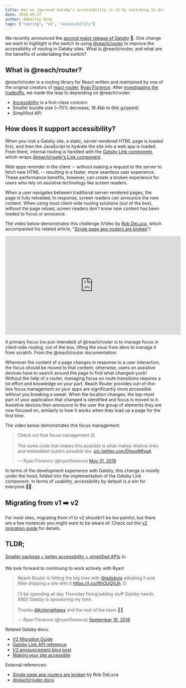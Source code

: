 ```yaml
---
title: How we improved Gatsby's accessibility in v2 by switching to @reach/router
date: 2018-09-27
author: Amberley Romo
tags: ["routing", "v2", "accessibility"]
---
```


We recently announced the [second major release of Gatsby](/blog/2018-09-17-gatsby-v2/) 🚀. One change we want to highlight is the switch to using [@reach/router](https://reach.tech/router) to improve the accessibility of routing in Gatsby sites. What is @reach/router, and what are the benefits of undertaking the switch?

## What is @reach/router?

@reach/router is a routing library for React written and maintained by one of the original creators of [react-router](https://github.com/ReactTraining/react-router), [Ryan Florence](https://twitter.com/ryanflorence). After [investigating the tradeoffs](https://github.com/gatsbyjs/gatsby/issues/5656), we made the leap to depending on @reach/router:

- [Accessibility](https://reach.tech/router/accessibility) is a first-class concern
- Smaller bundle size (~70% decrease, 18.4kb to 6kb gzipped)
- Simplified API

## How does it support accessibility?

When you visit a Gatsby site, a static, server-rendered HTML page is loaded first, and then the JavaScript to hydrate the site into a web app is loaded. From there, internal routing is handled with the [Gatsby Link component](/docs/gatsby-link/), which wraps [@reach/router’s Link component](https://reach.tech/router/api/Link).

Web apps rerender in the client -- without making a request to the server to fetch new HTML -- resulting in a faster, more seamless user experience. These performance benefits, however, can create a broken experience for users who rely on assistive technology like screen readers.

When a user navigates between traditional server-rendered pages, the page is fully reloaded; In response, screen readers can announce the new content. When using most client-side routing solutions (out of the box), without the page reload, screen readers don’t know new content has been loaded to focus or announce.

The video below demonstrates this challenge (Video by [Rob DeLuca](https://twitter.com/robdel12), which accompanied his related article, “[Single page app routers are broken](https://medium.com/@robdel12/single-page-apps-routers-are-broken-255daa310cf)”)

<iframe width="560" height="315" src="https://www.youtube.com/embed/NKTdNv8JpuM?rel=0" frameborder="0" allow="autoplay; encrypted-media" allowfullscreen></iframe>

A primary focus (no pun intended) of @reach/router is to manage focus in client-side routing, out of the box, lifting the onus from devs to manage it from scratch. From the @reach/router documentation:

<pullquote>
Whenever the content of a page changes in response to a user interaction, the focus should be moved to that content; otherwise, users on assistive devices have to search around the page to find what changed–yuck! Without the help of a router, managing focus on route transitions requires a lot effort and knowledge on your part.
</pullquote>

<pullquote>
Reach Router provides out-of-the-box focus management so your apps are significantly more accessible without you breaking a sweat.
</pullquote>

<pullquote>
When the location changes, the top-most part of your application that changed is identified and focus is moved to it. Assistive devices then announce to the user the group of elements they are now focused on, similarly to how it works when they load up a page for the first time.
</pullquote>

The video below demonstrates this focus management:

<blockquote class="twitter-tweet" data-conversation="none" data-lang="en"><p lang="en" dir="ltr">Check out that focus management 😍<br><br>The same code that makes this possible is what makes relative links and embedded routers possible too. <a href="https://t.co/DjqveMfspA">pic.twitter.com/DjqveMfspA</a></p>&mdash; Ryan Florence (@ryanflorence) <a href="https://twitter.com/ryanflorence/status/1002219535921889281?ref_src=twsrc%5Etfw">May 31, 2018</a></blockquote>

In terms of the development experience with Gatsby, this change is mostly under the hood, folded into the implementation of the Gatsby Link component. In terms of usability, accessibility by default is a win for everyone 🙌🏻.

## Migrating from v1 ➡️ v2

For most sites, migrating from v1 to v2 shouldn’t be too painful, but there are a few instances you might want to be aware of. Check out the [v2 migration guide](/docs/migrating-from-v1-to-v2/#migrate-from-react-router-to-reachrouter) for details.

## TLDR;

[Smaller package + better accessibility + simplified APIs](https://github.com/gatsbyjs/gatsby/pull/6918) 👍

We look forward to continuing to work actively with Ryan!

<blockquote class="twitter-tweet" data-lang="en"><p lang="en" dir="ltr">Reach Router is hitting the big time with <a href="https://twitter.com/gatsbyjs?ref_src=twsrc%5Etfw">@gatsbyjs</a> adopting it and Nike shipping a site with it <a href="https://t.co/fthOUQ1lJh">https://t.co/fthOUQ1lJh</a> :D<br><br>I&#39;ll be spending all day Thursday fixing/adding stuff Gatsby needs. AND! Gatsby is sponsoring my time.<br><br>Thanks <a href="https://twitter.com/kylemathews?ref_src=twsrc%5Etfw">@kylemathews</a> and the rest of the team 🙏🏽</p>&mdash; Ryan Florence (@ryanflorence) <a href="https://twitter.com/ryanflorence/status/1042117992140554241?ref_src=twsrc%5Etfw">September 18, 2018</a></blockquote>

Related Gatsby docs:

- [V2 Migration Guide](/docs/migrating-from-v1-to-v2/#migrate-from-react-router-to-reachrouter)
- [Gatsby Link API reference](/docs/gatsby-link/)
- [V2 announcement blog post](/blog/2018-09-17-gatsby-v2/)
- [Making your site accessible](/docs/making-your-site-accessible)

External references:

- [Single page app routers are broken](https://medium.com/@robdel12/single-page-apps-routers-are-broken-255daa310cf) by Rob DeLuca
- [@reach/router docs](https://reach.tech/router)
